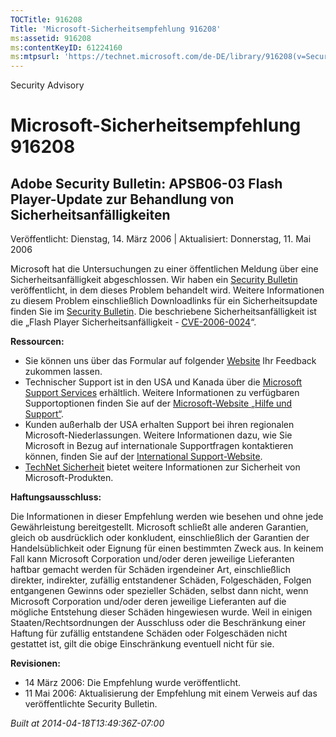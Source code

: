 ```yaml
---
TOCTitle: 916208
Title: 'Microsoft-Sicherheitsempfehlung 916208'
ms:assetid: 916208
ms:contentKeyID: 61224160
ms:mtpsurl: 'https://technet.microsoft.com/de-DE/library/916208(v=Security.10)'
---
```


Security Advisory

Microsoft-Sicherheitsempfehlung 916208
======================================

Adobe Security Bulletin: APSB06-03 Flash Player-Update zur Behandlung von Sicherheitsanfälligkeiten
---------------------------------------------------------------------------------------------------

Veröffentlicht: Dienstag, 14. März 2006 | Aktualisiert: Donnerstag, 11. Mai 2006

Microsoft hat die Untersuchungen zu einer öffentlichen Meldung über eine Sicherheitsanfälligkeit abgeschlossen. Wir haben ein [Security Bulletin](https://www.microsoft.com/germany/technet/sicherheit/bulletins/ms06-020.mspx) veröffentlicht, in dem dieses Problem behandelt wird. Weitere Informationen zu diesem Problem einschließlich Downloadlinks für ein Sicherheitsupdate finden Sie im [Security Bulletin](https://www.microsoft.com/germany/technet/sicherheit/bulletins/ms06-020.mspx). Die beschriebene Sicherheitsanfälligkeit ist die „Flash Player Sicherheitsanfälligkeit - [CVE-2006-0024](https://www.cve.mitre.org/cgi-bin/cvename.cgi?name=cve-2006-0024)“.

**Ressourcen:**

-   Sie können uns über das Formular auf folgender [Website](https://support.microsoft.com/common/survey.aspx?scid=sw;en;1257&amp;showpage=1&amp;ws=technet&amp;sd=tech) Ihr Feedback zukommen lassen.
-   Technischer Support ist in den USA und Kanada über die [Microsoft Support Services](https://go.microsoft.com/fwlink/?linkid=21131) erhältlich. Weitere Informationen zu verfügbaren Supportoptionen finden Sie auf der [Microsoft-Website „Hilfe und Support“](https://support.microsoft.com/).
-   Kunden außerhalb der USA erhalten Support bei ihren regionalen Microsoft-Niederlassungen. Weitere Informationen dazu, wie Sie Microsoft in Bezug auf internationale Supportfragen kontaktieren können, finden Sie auf der [International Support-Website](https://go.microsoft.com/fwlink/?linkid=21155).
-   [TechNet Sicherheit](https://www.microsoft.com/germany/technet/sicherheit/default.mspx) bietet weitere Informationen zur Sicherheit von Microsoft-Produkten.

**Haftungsausschluss:**

Die Informationen in dieser Empfehlung werden wie besehen und ohne jede Gewährleistung bereitgestellt. Microsoft schließt alle anderen Garantien, gleich ob ausdrücklich oder konkludent, einschließlich der Garantien der Handelsüblichkeit oder Eignung für einen bestimmten Zweck aus. In keinem Fall kann Microsoft Corporation und/oder deren jeweilige Lieferanten haftbar gemacht werden für Schäden irgendeiner Art, einschließlich direkter, indirekter, zufällig entstandener Schäden, Folgeschäden, Folgen entgangenen Gewinns oder spezieller Schäden, selbst dann nicht, wenn Microsoft Corporation und/oder deren jeweilige Lieferanten auf die mögliche Entstehung dieser Schäden hingewiesen wurde. Weil in einigen Staaten/Rechtsordnungen der Ausschluss oder die Beschränkung einer Haftung für zufällig entstandene Schäden oder Folgeschäden nicht gestattet ist, gilt die obige Einschränkung eventuell nicht für sie.

**Revisionen:**

-   14 März 2006: Die Empfehlung wurde veröffentlicht.
-   11 Mai 2006: Aktualisierung der Empfehlung mit einem Verweis auf das veröffentlichte Security Bulletin.

*Built at 2014-04-18T13:49:36Z-07:00*
